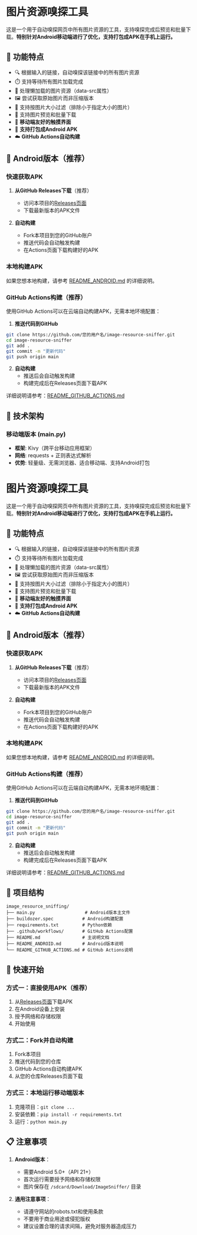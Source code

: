 # 图片资源嗅探工具

这是一个用于自动嗅探网页中所有图片资源的工具，支持嗅探完成后预览和批量下载。**特别针对Android移动端进行了优化，支持打包成APK在手机上运行。**

## 🌟 功能特点

- 🔍 根据输入的链接，自动嗅探该链接中的所有图片资源
- ⏱️ 支持等待所有图片加载完成
- 🔄 处理懒加载的图片资源（data-src属性）
- 🖼️ 尝试获取原始图片而非压缩版本
- 📏 支持按图片大小过滤（排除小于指定大小的图片）
- 👀 支持图片预览和批量下载
- 📱 **移动端友好的触摸界面**
- 🤖 **支持打包成Android APK**
- ☁️ **GitHub Actions自动构建**

## 📱 Android版本（推荐）

### 快速获取APK

1. **从GitHub Releases下载**（推荐）
   - 访问本项目的[Releases页面](../../releases)
   - 下载最新版本的APK文件

2. **自动构建**
   - Fork本项目到您的GitHub账户
   - 推送代码会自动触发构建
   - 在Actions页面下载构建好的APK

### 本地构建APK

如果您想本地构建，请参考 [README_ANDROID.md](README_ANDROID.md) 的详细说明。

### GitHub Actions构建（推荐）

使用GitHub Actions可以在云端自动构建APK，无需本地环境配置：

1. **推送代码到GitHub**
```bash
git clone https://github.com/您的用户名/image-resource-sniffer.git
cd image-resource-sniffer
git add .
git commit -m "更新代码"
git push origin main
```

2. **自动构建**
   - 推送后会自动触发构建
   - 构建完成后在Releases页面下载APK

详细说明请参考：[README_GITHUB_ACTIONS.md](README_GITHUB_ACTIONS.md)

## 🔧 技术架构

### 移动端版本 (main.py)
- **框架**: Kivy（跨平台移动应用框架）
- **网络**: requests + 正则表达式解析
- **优势**: 轻量级、无需浏览器、适合移动端、支持Android打包
# 图片资源嗅探工具

这是一个用于自动嗅探网页中所有图片资源的工具，支持嗅探完成后预览和批量下载。**特别针对Android移动端进行了优化，支持打包成APK在手机上运行。**

## 🌟 功能特点

- 🔍 根据输入的链接，自动嗅探该链接中的所有图片资源
- ⏱️ 支持等待所有图片加载完成
- 🔄 处理懒加载的图片资源（data-src属性）
- 🖼️ 尝试获取原始图片而非压缩版本
- 📏 支持按图片大小过滤（排除小于指定大小的图片）
- 👀 支持图片预览和批量下载
- 📱 **移动端友好的触摸界面**
- 🤖 **支持打包成Android APK**
- ☁️ **GitHub Actions自动构建**

## 📱 Android版本（推荐）

### 快速获取APK

1. **从GitHub Releases下载**（推荐）
   - 访问本项目的[Releases页面](../../releases)
   - 下载最新版本的APK文件

2. **自动构建**
   - Fork本项目到您的GitHub账户
   - 推送代码会自动触发构建
   - 在Actions页面下载构建好的APK

### 本地构建APK

如果您想本地构建，请参考 [README_ANDROID.md](README_ANDROID.md) 的详细说明。

### GitHub Actions构建（推荐）

使用GitHub Actions可以在云端自动构建APK，无需本地环境配置：

1. **推送代码到GitHub**
```bash
git clone https://github.com/您的用户名/image-resource-sniffer.git
cd image-resource-sniffer
git add .
git commit -m "更新代码"
git push origin main
```

2. **自动构建**
   - 推送后会自动触发构建
   - 构建完成后在Releases页面下载APK

详细说明请参考：[README_GITHUB_ACTIONS.md](README_GITHUB_ACTIONS.md)


## 📂 项目结构

```
image_resource_sniffing/
├── main.py                   # Android版本主文件
├── buildozer.spec           # Android构建配置
├── requirements.txt         # Python依赖
├── .github/workflows/       # GitHub Actions配置
├── README.md                # 主说明文档
├── README_ANDROID.md        # Android版本说明
└── README_GITHUB_ACTIONS.md # GitHub Actions说明
```

## 🚀 快速开始

### 方式一：直接使用APK（推荐）
1. 从[Releases页面](../../releases)下载APK
2. 在Android设备上安装
3. 授予网络和存储权限
4. 开始使用

### 方式二：Fork并自动构建
1. Fork本项目
2. 推送代码到您的仓库
3. GitHub Actions自动构建APK
4. 从您的仓库Releases页面下载

### 方式三：本地运行移动端版本
1. 克隆项目：`git clone ...`
2. 安装依赖：`pip install -r requirements.txt`
3. 运行：`python main.py`

## 📋 注意事项

1. **Android版本**：
   - 需要Android 5.0+（API 21+）
   - 首次运行需要授予网络和存储权限
   - 图片保存在 `/sdcard/Download/ImageSniffer/` 目录

2. **通用注意事项**：
   - 请遵守网站的robots.txt和使用条款
   - 不要用于商业用途或侵犯版权
   - 建议设置合理的请求间隔，避免对服务器造成压力
